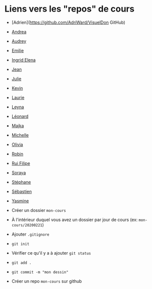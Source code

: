 # Liens vers les "repos" de cours

* [Adrien](https://github.com/AdriWard/VisuelDon
GitHub)
* [Andrea](https://github.com/Andreanefer/ViusalDonM47)
* [Audrey](https://github.com/AudilaraZ/VisualDon)
* [Emilie]( https://github.com/emilie-imhof/visualisation-de-donnees)
* [Ingrid Elena](https://github.com/ingridsorg/datavis)
* [Jean](https://github.com/JeanHerbaut/DataVis)
* [Julie](https://github.com/julie-greset/visualdon/)
* [Kevin]()
* [Laurie](https://github.com/loumloum/VisualDon)
* [Leyna](https://github.com/leyGir/VisualDon)
* [Léonard]()
* [Majka](https://github.com/majka-voide/VisualDon-cours)
* [Michelle](https://github.com/michelle-po/VisualDon)
* [Olivia](https://github.com/olivia-prad/VisualDon)
* [Robin](https://github.com/robiiiiiiiiiiiin/VisualDon)
* [Rui Filipe]()
* [Soraya](https://github.com/Soraya97/VisualDon)
* [Stéphane](https://github.com/Stephane-panda/datavis)
* [Sébastien]()
* [Yasmine](https://github.com/yasminehamdan/VisualDonn)



* Créer un dossier `mon-cours`
* À l'intérieur duquel vous avez un dossier par jour de cours (ex: `mon-cours/20200221`)
* Ajouter `.gitignore`
* `git init`
* Vérifier ce qu'il y a à ajouter `git status`
* `git add .`
* `git commit -m "mon dessin"`
* Créer un repo `mon-cours` sur github
